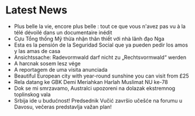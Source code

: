 # Latest News
-  Plus belle la vie, encore plus belle : tout ce que vous n'avez pas vu à la télé dévoilé dans un documentaire inédit
-  Cựu Tổng thống Mỹ thừa nhận thân thiết với nhà lãnh đạo Nga
-  Esta es la pensión de la Seguridad Social que ya pueden pedir los amos y las amas de casa
-  Ansichtssache: Radevormwald darf nicht zu „Rechtsvormwald“ werden
-  A harcnak sosem lesz vége
-  A reportagem de uma visita anunciada
-  Beautiful European city with year-round sunshine you can visit from £25
-  Rela datang ke GBK Demi Meriahkan Harlah Muslimat NU ke-78
-  Dok se mi smrzavamo, Australci upozoreni na dolazak ekstremnog toplinskog vala
-  Srbija ide u budućnost! Predsednik Vučić završio učešće na forumu u Davosu, večeras predstavlja važan plan!
